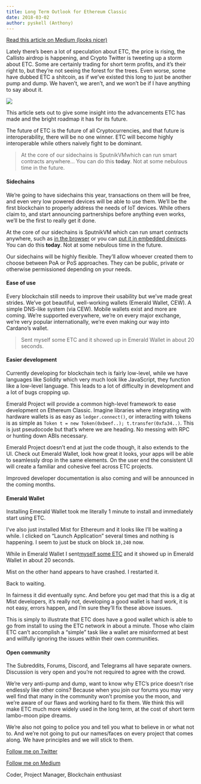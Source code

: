 ```yaml
---
title: Long Term Outlook for Ethereum Classic
date: 2018-03-02
author: pyskell (Anthony)
---
```


[Read this article on Medium (looks nicer)](https://medium.com/@pyskell/long-term-outlook-for-ethereum-classic-b6f1643f8f70)

Lately there’s been a lot of speculation about ETC, the price is rising, the
Callisto airdrop is happening, and Crypto Twitter is tweeting up a storm about
ETC. Some are certainly trading for short term profits, and it’s their right to,
but they’re not seeing the forest for the trees. Even worse, some have dubbed
ETC a shitcoin, as if we’ve existed this long to just be another pump and dump.
We haven’t, we aren’t, and we won’t be if I have anything to say about it.

![](https://cdn-images-1.medium.com/max/1200/1*ibcdLc3lFgc8lYEsWIWzBQ.jpeg)

This article sets out to give some insight into the advancements ETC has made
and the bright roadmap it has for its future.

The future of ETC is the future of all Cryptocurrencies, and that future is
interoperability, there will be no one winner. ETC will become highly
interoperable while others naively fight to be dominant.

> At the core of our sidechains is SputnikVMwhich can run smart contracts
> anywhere... You can do this **today**. Not at some nebulous time in the future.

#### Sidechains

We’re going to have sidechains this year, transactions on them will be free, and
even very low powered devices will be able to use them. We’ll be the first
blockchain to properly address the needs of IoT devices. While others claim to,
and start announcing partnerships before anything even works, we’ll be the first
to really get it done.

At the core of our sidechains is SputnikVM which can run smart contracts
anywhere, such as [in the
browser](https://github.com/sorpaas/sputnikvm-in-browser) or you can [put it in
embedded devices](https://github.com/sorpaas/sputnikvm-on-rux). You can do this
**today**. Not at some nebulous time in the future.

Our sidechains will be highly flexible. They’ll allow whoever created them to
choose between PoA or PoS approaches. They can be public, private or otherwise
permissioned depending on your needs.

#### Ease of use

Every blockchain still needs to improve their usability but we’ve made great
strides. We’ve got beautiful, well-working wallets (Emerald Wallet, CEW). A
simple DNS-like system (via CEW). Mobile wallets exist and more are coming.
We’re supported everywhere, we’re on every major exchange, we’re very popular
internationally, we’re even making our way into Cardano’s wallet.

> Sent myself some ETC and it showed up in Emerald Wallet in about 20 seconds.

#### Easier development

Currently developing for blockchain tech is fairly low-level, while we have
languages like Solidity which very much look like JavaScript, they function like
a low-level language. This leads to a lot of difficulty in development and a lot
of bugs cropping up.

Emerald Project will provide a common high-level framework to ease development
on Ethereum Classic. Imagine libraries where integrating with hardware wallets
is as easy as `ledger.connect()`, or interacting with tokens is as simple as
`Token t = new Token(0xbeef..); t.transfer(0xfa34..)`. This is just pseudocode
but that’s where we are heading. No messing with RPC or hunting down ABIs
necessary.

Emerald Project doesn’t end at just the code though, it also extends to the UI.
Check out Emerald Wallet, look how great it looks, your apps will be able to
seamlessly drop in the same elements. On the user end the consistent UI will
create a familiar and cohesive feel across ETC projects.

Improved developer documentation is also coming and will be announced in the
coming months.

#### Emerald Wallet

Installing Emerald Wallet took me literally 1 minute to install and immediately
start using ETC.

I’ve also just installed Mist for Ethereum and it looks like I’ll be waiting a
while. I clicked on “Launch Application” several times and nothing is happening.
I seem to just be stuck on block `10,240` now.

While in Emerald Wallet I sent[myself some
ETC](https://gastracker.io/tx/0xdbe0f99de8abe3f45b8077dc66617f7659acd6e66ea415d6be100585f2735c10)
and it showed up in Emerald Wallet in about 20 seconds.

Mist on the other hand appears to have crashed. I restarted it.

Back to waiting.

In fairness it did eventually sync. And before you get mad that this is a dig at
Mist developers, it’s really not, developing a good wallet is hard work, it is
not easy, errors happen, and I’m sure they’ll fix these above issues.

This is simply to illustrate that ETC does have a good wallet which is able to
go from install to using the ETC network in about a minute. Those who claim ETC
can’t accomplish a “simple” task like a wallet are misinformed at best and
willfully ignoring the issues within their own communities.

#### Open community

The Subreddits, Forums, Discord, and Telegrams all have separate owners.
Discussion is very open and you’re not required to agree with the crowd.

We’re very anti-pump and dump, want to know why ETC’s price doesn’t rise
endlessly like other coins? Because when you join our forums you may very well
find that many in the community won’t promise you the moon, and we’re aware of
our flaws and working hard to fix them. We think this will make ETC much more
widely used in the long term, at the cost of short term lambo-moon pipe dreams.

We’re also not going to police you and tell you what to believe in or what not
to. And we’re not going to put our names/faces on every project that comes
along. We have principles and we will stick to them.

[Follow me on Twitter](https://twitter.com/pyskell)

[Follow me on Medium](https://medium.com/@pyskell)

Coder, Project Manager, Blockchain enthusiast